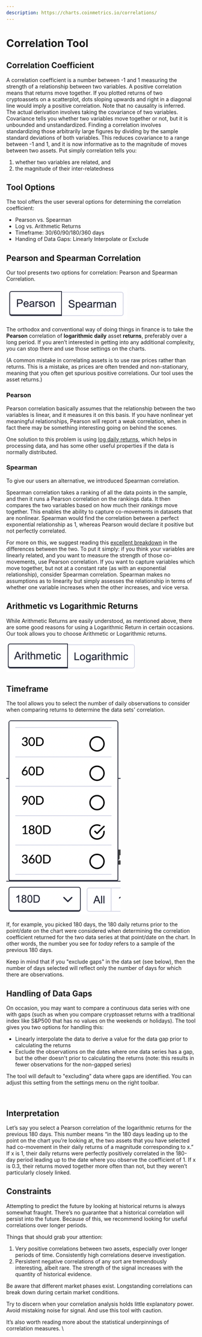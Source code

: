 ```yaml
---
description: https://charts.coinmetrics.io/correlations/
---
```


# Correlation Tool

## Correlation Coefficient

A correlation coefficient is a number between -1 and 1 measuring the strength of a relationship between two variables. A positive correlation means that returns move together. If you plotted returns of two cryptoassets on a scatterplot, dots sloping upwards and right in a diagonal line would imply a positive correlation. Note that no causality is inferred. The actual derivation involves taking the covariance of two variables. Covariance tells you whether two variables move together or not, but it is unbounded and unstandardized. Finding a correlation involves standardizing those arbitrarily large figures by dividing by the sample standard deviations of both variables. This reduces covariance to a range between -1 and 1, and it is now informative as to the magnitude of moves between two assets. Put simply correlation tells you:

1. whether two variables are related, and
2. the magnitude of their inter-relatedness

## Tool Options

The tool offers the user several options for determining the correlation coefficient:

* Pearson vs. Spearman
* Log vs. Arithmetic Returns
* Timeframe: 30/60/90/180/360 days
* Handing of Data Gaps: Linearly Interpolate or Exclude

## Pearson and Spearman Correlation

Our tool presents two options for correlation: Pearson and Spearman Correlation.

![Find this toggle below the chart](<../../.gitbook/assets/Screen Shot 2020-12-19 at 4.07.39 PM.png>)

The orthodox and conventional way of doing things in finance is to take the **Pearson** correlation of **logarithmic daily** asset **returns**, preferably over a long period. If you aren’t interested in getting into any additional complexity, you can stop there and use those settings on the charts.

(A common mistake in correlating assets is to use raw prices rather than returns. This is a mistake, as prices are often trended and non-stationary, meaning that you often get spurious positive correlations. Our tool uses the asset returns.)

### Pearson

Pearson correlation basically assumes that the relationship between the two variables is linear, and it measures it on this basis. If you have nonlinear yet meaningful relationships, Pearson will report a weak correlation, when in fact there may be something interesting going on behind the scenes.

One solution to this problem is using [log daily returns](https://mathbabe.org/2011/08/30/why-log-returns/), which helps in processing data, and has some other useful properties if the data is normally distributed.

### Spearman

To give our users an alternative, we introduced Spearman correlation.

Spearman correlation takes a ranking of all the data points in the sample, and then it runs a Pearson correlation on the rankings data. It then compares the two variables based on how much their _rankings_ move together. This enables the ability to capture co-movements in datasets that are nonlinear. Spearman would find the correlation between a perfect exponential relationship as 1, whereas Pearson would declare it positive but not perfectly correlated.

For more on this, we suggest reading this [excellent breakdown](http://support.minitab.com/en-us/minitab-express/1/help-and-how-to/modeling-statistics/regression/supporting-topics/basics/a-comparison-of-the-pearson-and-spearman-correlation-methods/) in the differences between the two. To put it simply: if you think your variables are linearly related, and you want to measure the strength of those co-movements, use Pearson correlation. If you want to capture variables which move together, but not at a constant rate (as with an exponential relationship), consider Spearman correlation. Spearman makes no assumptions as to linearity but simply assesses the relationship in terms of whether one variable increases when the other increases, and vice versa.

## Arithmetic vs Logarithmic Returns

While Arithmetic Returns are easily understood, as mentioned above, there are some good reasons for using a Logarithmic Return in certain occasions. Our took allows you to choose Arithmetic or Logarithmic returns.

![Find this toggle below the chart](<../../.gitbook/assets/Screen Shot 2020-12-19 at 5.17.07 PM.png>)

## Timeframe

The tool allows you to select the number of daily observations to consider when comparing returns to determine the data sets' correlation.

![Find the timeframe options below the chart](<../../.gitbook/assets/Screen Shot 2020-12-19 at 4.46.22 PM.png>)

If, for example, you picked 180 days, the 180 daily returns prior to the point/date on the chart were considered when determining the correlation coefficient returned for the two data series at that point/date on the chart. In other words, the number you see for _today_ refers to a sample of the previous 180 days.

Keep in mind that if you "exclude gaps" in the data set (see below), then the number of days selected will reflect only the number of days for which there are observations.

## Handling of Data Gaps

On occasion, you may want to compare a continuous data series with one with gaps (such as when you compare cryptoasset returns with a traditional index like S\&P500 that has no values on the weekends or holidays). The tool gives you two options for handling this:

* Linearly interpolate the data to derive a value for the data gap prior to calculating the returns
* Exclude the observations on the dates where one data series has a gap, but the other doesn't prior to calculating the returns (note: this results in fewer observations for the non-gapped series)

The tool will default to "excluding" data where gaps are identified. You can adjust this setting from the settings menu on the right toolbar.

<figure><img src="../../.gitbook/assets/Screenshot 2024-07-02 at 7.41.07 PM.png" alt=""><figcaption></figcaption></figure>

## Interpretation

Let’s say you select a Pearson correlation of the logarithmic returns for the previous 180 days. This number means “in the 180 days leading up to the point on the chart you’re looking at, the two assets that you have selected had co-movement in their daily returns of a magnitude corresponding to x.” If x is 1, their daily returns were perfectly positively correlated in the 180-day period leading up to the date where you observe the coefficient of 1. If x is 0.3, their returns moved together more often than not, but they weren’t particularly closely linked.

## Constraints

Attempting to predict the future by looking at historical returns is always somewhat fraught. There’s no guarantee that a historical correlation will persist into the future. Because of this, we recommend looking for useful correlations over longer periods.

Things that should grab your attention:

1. Very positive correlations between two assets, especially over longer periods of time. Consistently high correlations deserve investigation.
2. Persistent negative correlations of any sort are tremendously interesting, albeit rare. The strength of the signal increases with the quantity of historical evidence.

Be aware that different market phases exist. Longstanding correlations can break down during certain market conditions.

Try to discern when your correlation analysis holds little explanatory power. Avoid mistaking noise for signal. And use this tool with caution.

It’s also worth reading more about the statistical underpinnings of correlation measures. \\
